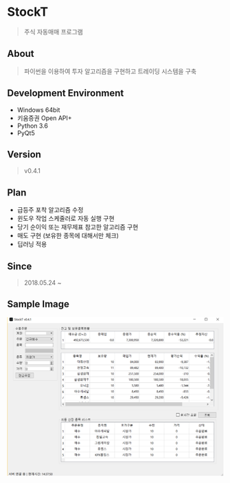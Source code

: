 # StockT
> 주식 자동매매 프로그램

## About
> 파이썬을 이용하여 투자 알고리즘을 구현하고 트레이딩 시스템을 구축

## Development Environment
- Windows 64bit
- 키움증권 Open API+
- Python 3.6
- PyQt5

## Version
> v0.4.1

## Plan
- 급등주 포착 알고리즘 수정
- 윈도우 작업 스케줄러로 자동 실행 구현
- 당기 순이익 또는 재무제표 참고한 알고리즘 구현
- 매도 구현 (보유한 종목에 대해서만 체크)
- 딥러닝 적용

## Since
> 2018.05.24 ~

## Sample Image
![표지](/image/v0.4.1.png)
